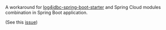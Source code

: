 A workaround for [log4jdbc-spring-boot-starter](https://github.com/candrews/log4jdbc-spring-boot-starter) 
and Spring Cloud modules combination in Spring Boot application.

(See this [issue](https://github.com/candrews/log4jdbc-spring-boot-starter/issues/13))